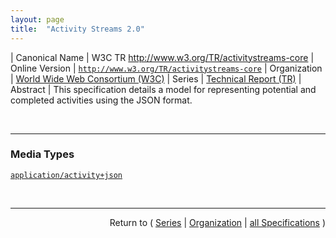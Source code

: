 ```yaml
---
layout: page
title:  "Activity Streams 2.0"
---
```


| Canonical Name | W3C TR http://www.w3.org/TR/activitystreams-core
| Online Version | [`http://www.w3.org/TR/activitystreams-core`](http://www.w3.org/TR/activitystreams-core)
| Organization | [World Wide Web Consortium (W3C)](..)
| Series | [Technical Report (TR)](.)
| Abstract | This specification details a model for representing potential and completed activities using the JSON format.

<br/>
<hr/>

### Media Types

[`application/activity+json`](/concepts/media-type/application/activity+json "In the most basic sense, an &#34;activity&#34; is a semantic description of a potential or completed action. In the former case, the activity expresses what can or might be done with a particular object, while in the latter case, it expresses what has already been done. It is the goal of this specification to provide a JSON-based syntax that is sufficient to express metadata about activities in a rich, human-friendly, machine-processable and extensible manner. This may include constructing natural-language descriptions or visual representations about the activity, associating actionable information with various types of objects, communicating or recording activity logs, or delegation of potential actions to other applications.")



<br/>
<hr/>

<p style="text-align: right">Return to ( <a href="./">Series</a> | <a href="../">Organization</a> | <a href="../../">all Specifications</a> )</p>